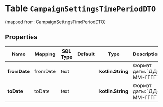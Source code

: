 
# Table `CampaignSettingsTimePeriodDTO`
(mapped from: CampaignSettingsTimePeriodDTO)

## Properties
Name | Mapping | SQL Type | Default | Type | Description | Notes
---- | ------- | -------- | ------- | ---- | ----------- | -----
**fromDate** | fromDate | text |  | **kotlin.String** | Формат даты: &#x60;ДД-ММ-ГГГГ&#x60;.  |  [optional]
**toDate** | toDate | text |  | **kotlin.String** | Формат даты: &#x60;ДД-ММ-ГГГГ&#x60;.  |  [optional]




